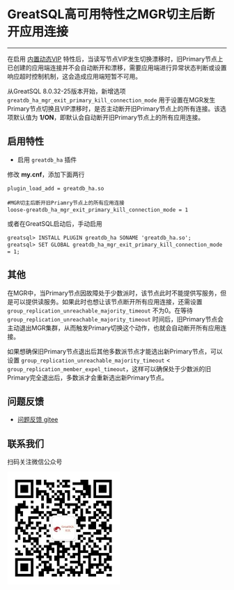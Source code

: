 # GreatSQL高可用特性之MGR切主后断开应用连接
---

在启用 [内置动态VIP](./5-2-ha-mgr-vip.md) 特性后，当读写节点VIP发生切换漂移时，旧Primary节点上已创建的应用端连接并不会自动断开和漂移，需要应用端进行异常状态判断或设置响应超时控制机制，这会造成应用端短暂不可用。

从GreatSQL 8.0.32-25版本开始，新增选项 `greatdb_ha_mgr_exit_primary_kill_connection_mode` 用于设置在MGR发生Primary节点切换且VIP漂移时，是否主动断开旧Primary节点上的所有连接。该选项默认值为 **1/ON**，即默认会自动断开旧Primary节点上的所有应用连接。

## 启用特性

- 启用 `greatdb_ha` 插件

修改 **my.cnf**，添加下面两行

```
plugin_load_add = greatdb_ha.so

#MGR切主后断开旧Priamry节点上的所有应用连接
loose-greatdb_ha_mgr_exit_primary_kill_connection_mode = 1
```

或者在GreatSQL启动后，手动启用

```
greatsql> INSTALL PLUGIN greatdb_ha SONAME 'greatdb_ha.so';
greatsql> SET GLOBAL greatdb_ha_mgr_exit_primary_kill_connection_mode = 1;
```

## 其他

在MGR中，当Primary节点因故障处于少数派时，该节点此时不能提供写服务，但是可以提供读服务。如果此时也想让该节点断开所有应用连接，还需设置 `group_replication_unreachable_majority_timeout` 不为0。在等待 `group_replication_unreachable_majority_timeout` 时间后，旧Primary节点会主动退出MGR集群，从而触发Primary切换这个动作，也就会自动断开所有应用连接。

如果想确保旧Primary节点退出后其他多数派节点才能选出新Primary节点，可以设置 `group_replication_unreachable_majority_timeout` < `group_replication_member_expel_timeout`，这样可以确保处于少数派的旧Primary完全退出后，多数派才会重新选出新Primary节点。




**问题反馈**
---
- [问题反馈 gitee](https://gitee.com/GreatSQL/GreatSQL-Manual/issues)


**联系我们**
---

扫码关注微信公众号

![greatsql-wx](/greatsql-wx.jpg)

